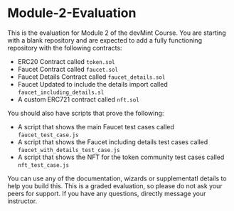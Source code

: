 # Module-2-Evaluation

This is the evaluation for Module 2 of the devMint Course. You are starting with a blank repository and are expected to add a fully functioning repository with the following contracts:

- ERC20 Contract called `token.sol`
- Faucet Contract called `faucet.sol`
- Faucet Details Contract called `faucet_details.sol`
- Faucet Updated to include the details import called `faucet_including_details.sl`
- A custom ERC721 contract called `nft.sol`

You should also have scripts that prove the following:

- A script that shows the main Faucet test cases called `faucet_test_case.js`
- A script that shows the Faucet including details test cases called `faucet_with_details_test_case.js`
- A script that shows the NFT for the token community test cases called `nft_test_case.js`

You can use any of the documentation, wizards or supplementatl details to help you build this. This is a graded evaluation, so please do not ask your peers for support. If you have any questions, directly message your instructor.
